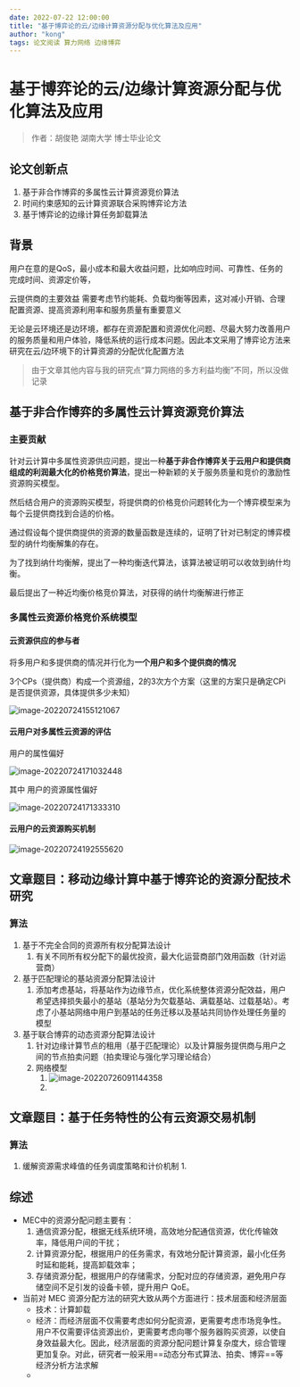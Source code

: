 ```yaml
---
date: 2022-07-22 12:00:00
title: "基于博弈论的云/边缘计算资源分配与优化算法及应用"
author: "kong"
tags: 论文阅读 算力网络 边缘博弈
---
```


# 基于博弈论的云/边缘计算资源分配与优化算法及应用

> 作者：胡俊艳 湖南大学 博士毕业论文

## 论文创新点

1. 基于非合作博弈的多属性云计算资源竞价算法
2. 时间约束感知的云计算资源联合采购博弈论方法
3. 基于博弈论的边缘计算任务卸载算法

## 背景

用户在意的是QoS，最小成本和最大收益问题，比如响应时间、可靠性、任务的完成时间、资源定价等，

云提供商的主要效益 需要考虑节约能耗、负载均衡等因素，这对减小开销、合理配置资源、提高资源利用率和服务质量有重要意义

无论是云环境还是边环境，都存在资源配置和资源优化问题、尽最大努力改善用户的服务质量和用户体验，降低系统的运行成本问题。因此本文采用了博弈论方法来研究在云/边环境下的计算资源的分配优化配置方法



> 由于文章其他内容与我的研究点“算力网络的多方利益均衡”不同，所以没做记录



## 基于非合作博弈的多属性云计算资源竞价算法

### 主要贡献

针对云计算中多属性资源供应问题，提出一种**基于非合作博弈关于云用户和提供商组成的利润最大化的价格竞价算法**，提出一种新颖的关于服务质量和竞价的激励性资源购买模型。

然后结合用户的资源购买模型，将提供商的价格竞价问题转化为一个博弈模型来为每个云提供商找到合适的价格。

通过假设每个提供商提供的资源的数量函数是连续的，证明了针对已制定的博弈模型的纳什均衡解集的存在。

为了找到纳什均衡解，提出了一种均衡迭代算法，该算法被证明可以收敛到纳什均衡。

最后提出了一种近均衡价格竞价算法，对获得的纳什均衡解进行修正

### 多属性云资源价格竞价系统模型

#### 云资源供应的参与者

将多用户和多提供商的情况并行化为**一个用户和多个提供商的情况**

3个CPs（提供商）构成一个资源组，2的3次方个方案（这里的方案只是确定CPi是否提供资源，具体提供多少未知）

![image-20220724155121067](https://cdn.jsdelivr.net/gh/Kong-PR/Typora-picture@latest/img/image-20220724155121067.png)

#### 云用户对多属性云资源的评估

用户的属性偏好

![image-20220724171032448](https://cdn.jsdelivr.net/gh/Kong-PR/Typora-picture@latest/img/image-20220724171032448.png)

其中 用户的资源属性偏好

![image-20220724171333310](https://cdn.jsdelivr.net/gh/Kong-PR/Typora-picture@latest/img/image-20220724171333310.png)

#### 云用户的云资源购买机制





![image-20220724192555620](https://cdn.jsdelivr.net/gh/Kong-PR/Typora-picture@latest/img/image-20220724192555620.png)







## 文章题目：移动边缘计算中基于博弈论的资源分配技术研究



### 算法

1. 基于不完全合同的资源所有权分配算法设计
   1. 有关不同所有权分配下的最优投资，最大化运营商部门效用函数（针对运营商）
2. 基于匹配理论的基站资源分配算法设计
   1. 添加考虑基站，将基站作为边缘节点，优化系统整体资源分配效益，用户希望选择损失最小的基站（基站分为欠载基站、满载基站、过载基站）。考虑了小基站网络中用户到基站的任务迁移以及基站共同协作处理任务量的模型
3. 基于联合博弈的动态资源分配算法设计
   1. 针对边缘计算节点的租用（基于匹配理论）以及计算服务提供商与用户之间的节点拍卖问题（拍卖理论与强化学习理论结合）
   2. 网络模型
      1. ![image-20220726091144358](https://cdn.jsdelivr.net/gh/Kong-PR/Typora-picture@latest/img/image-20220726091144358.png)
      2. 

## 文章题目：基于任务特性的公有云资源交易机制

### 算法

1. 缓解资源需求峰值的任务调度策略和计价机制
   1. 







## 综述

- MEC中的资源分配问题主要有：
  1. 通信资源分配，根据无线系统环境，高效地分配通信资源，优化传输效率，降低用户间的干扰；
  2. 计算资源分配，根据用户的任务需求，有效地分配计算资源，最小化任务时延和能耗，提高卸载效率；
  3. 存储资源分配，根据用户的存储需求，分配对应的存储资源，避免用户存储空间不足引发的设备卡顿，提升用户 QoE。
- 当前对 MEC 资源分配方法的研究大致从两个方面进行：技术层面和经济层面
  - 技术：计算卸载
  - 经济：而经济层面不仅需要考虑如何分配资源，更需要考虑市场竞争性。用户不仅需要评估资源出价，更需要考虑向哪个服务器购买资源，以使自身效益最大化。因此，经济层面的资源分配问题计算复杂度大，综合管理更加复杂。对此，研究者一般采用==动态分布式算法、拍卖、博弈==等经济分析方法求解
  - 


